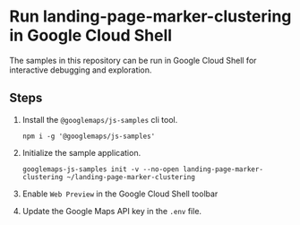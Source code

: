 # Run landing-page-marker-clustering in Google Cloud Shell

The samples in this repository can be run in Google Cloud Shell for interactive debugging and exploration.

## Steps

1. Install the `@googlemaps/js-samples` cli tool.

    ```
    npm i -g '@googlemaps/js-samples'
    ```
1. Initialize the sample application. 
    ```
    googlemaps-js-samples init -v --no-open landing-page-marker-clustering ~/landing-page-marker-clustering
    ```
1. Enable `Web Preview` in the Google Cloud Shell toolbar
1. Update the Google Maps API key in the `.env` file.
